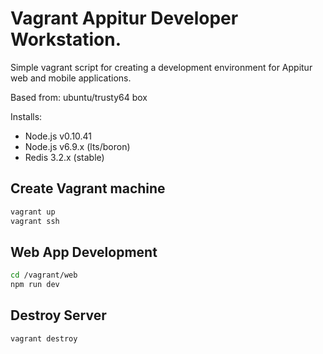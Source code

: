 # Vagrant Appitur Developer Workstation.

Simple vagrant script for creating a development environment for Appitur web and mobile applications.

Based from:
ubuntu/trusty64 box

Installs:

* Node.js v0.10.41
* Node.js v6.9.x (lts/boron)
* Redis 3.2.x (stable)

## Create Vagrant machine
```Bash
vagrant up
vagrant ssh
```
## Web App Development
```Bash
cd /vagrant/web
npm run dev
```
## Destroy Server
`vagrant destroy`
